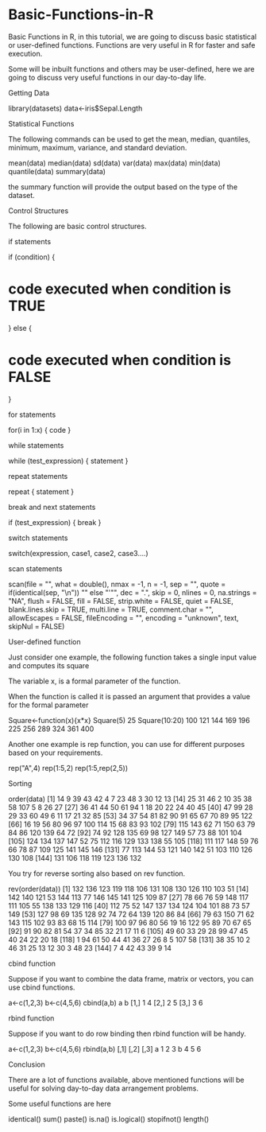 # Basic-Functions-in-R

Basic Functions in R, in this tutorial, we are going to discuss basic statistical or user-defined functions. Functions are very useful in R for faster and safe execution.

Some will be inbuilt functions and others may be user-defined, here we are going to discuss very useful functions in our day-to-day life.

Getting Data

library(datasets)
data<-iris$Sepal.Length

Statistical Functions

The following commands can be used to get the mean, median, quantiles, minimum, maximum, variance, and standard deviation.

mean(data)
median(data)
sd(data)
var(data)
max(data)
min(data)
quantile(data)
summary(data)

the summary function will provide the output based on the type of the dataset.

Control Structures

The following are basic control structures.

if statements

if (condition) {
  # code executed when condition is TRUE
} else {
  # code executed when condition is FALSE
}

for statements

for(i in 1:x)
{ code }

while statements

while (test_expression)
{
statement
}

repeat statements

repeat {
statement
}

break and next statements

if (test_expression) {
break
}

switch statements

switch(expression, case1, case2, case3....)

scan statements

scan(file = "", what = double(), nmax = -1, n = -1, sep = "",
     quote = if(identical(sep, "\n")) "" else "'\"", dec = ".",
     skip = 0, nlines = 0, na.strings = "NA",
     flush = FALSE, fill = FALSE, strip.white = FALSE,
     quiet = FALSE, blank.lines.skip = TRUE, multi.line = TRUE,
     comment.char = "", allowEscapes = FALSE,
     fileEncoding = "", encoding = "unknown", text, skipNul = FALSE)

User-defined function

Just consider one example, the following function takes a single input value and computes its square

The variable x, is a formal parameter of the function.

When the function is called it is passed an argument that provides a value for the formal parameter

Square<-function(x){x*x}
Square(5)
25
Square(10:20)
100 121 144 169 196 225 256 289 324 361 400

Another one example is rep function, you can use for different purposes based on your requirements.


rep("A",4)
rep(1:5,2)
rep(1:5,rep(2,5))

Sorting

order(data)
 [1]  14   9  39  43  42   4   7  23  48   3  30  12  13
 [14]  25  31  46   2  10  35  38  58 107   5   8  26  27
 [27]  36  41  44  50  61  94   1  18  20  22  24  40  45
 [40]  47  99  28  29  33  60  49   6  11  17  21  32  85
 [53]  34  37  54  81  82  90  91  65  67  70  89  95 122
 [66]  16  19  56  80  96  97 100 114  15  68  83  93 102
 [79] 115 143  62  71 150  63  79  84  86 120 139  64  72
 [92]  74  92 128 135  69  98 127 149  57  73  88 101 104
[105] 124 134 137 147  52  75 112 116 129 133 138  55 105
[118] 111 117 148  59  76  66  78  87 109 125 141 145 146
[131]  77 113 144  53 121 140 142  51 103 110 126 130 108
[144] 131 106 118 119 123 136 132

You try for reverse sorting also based on rev function.

rev(order(data))
  [1] 132 136 123 119 118 106 131 108 130 126 110 103  51
 [14] 142 140 121  53 144 113  77 146 145 141 125 109  87
 [27]  78  66  76  59 148 117 111 105  55 138 133 129 116
 [40] 112  75  52 147 137 134 124 104 101  88  73  57 149
 [53] 127  98  69 135 128  92  74  72  64 139 120  86  84
 [66]  79  63 150  71  62 143 115 102  93  83  68  15 114
 [79] 100  97  96  80  56  19  16 122  95  89  70  67  65
 [92]  91  90  82  81  54  37  34  85  32  21  17  11   6
[105]  49  60  33  29  28  99  47  45  40  24  22  20  18
[118]   1  94  61  50  44  41  36  27  26   8   5 107  58
[131]  38  35  10   2  46  31  25  13  12  30   3  48  23
[144]   7   4  42  43  39   9  14

cbind function

Suppose if you want to combine the data frame, matrix or vectors, you can use cbind functions.


a<-c(1,2,3)
b<-c(4,5,6)
cbind(a,b)
     a b
[1,] 1 4
[2,] 2 5
[3,] 3 6

rbind function

Suppose if you want to do row binding then rbind function will be handy.

a<-c(1,2,3)
b<-c(4,5,6)
rbind(a,b)
  [,1] [,2] [,3]
a    1    2    3
b    4    5    6

Conclusion

There are a lot of functions available, above mentioned functions will be useful for solving day-to-day data arrangement problems.

Some useful functions are here

identical()
sum()
paste()
is.na()
is.logical()
stopifnot()
length()
